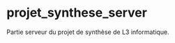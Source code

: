 projet_synthese_server
======================

Partie serveur du projet de synthèse de L3 informatique.
